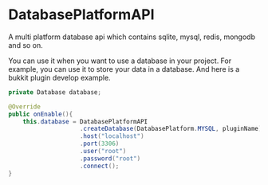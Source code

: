 # DatabasePlatformAPI
A multi platform database api which contains sqlite, mysql, redis, mongodb and so on.

You can use it when you want to use a database in your project.
For example, you can use it to store your data in a database.
And here is a bukkit plugin develop example.
```java
private Database database;

@Override
public onEnable(){
    this.database = DatabasePlatformAPI
                    .createDatabase(DatabasePlatform.MYSQL, pluginName)
                    .host("localhost")
                    .port(3306)
                    .user("root")
                    .password("root")
                    .connect();
}
```